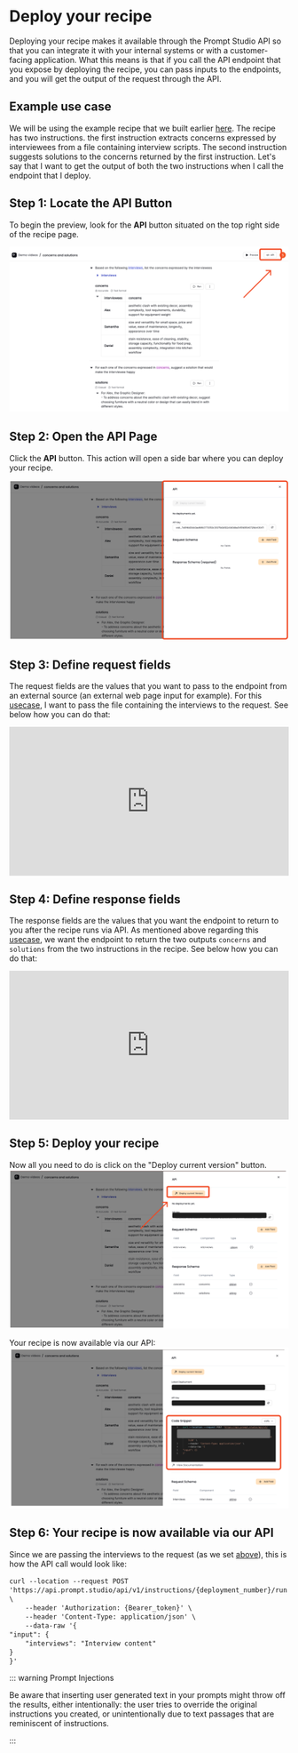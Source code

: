 # Deploy your recipe

Deploying your recipe makes it available through the Prompt Studio API so that you can integrate it with your internal systems or with a customer-facing application. 
What this means is that if you call the API endpoint that you expose by deploying the recipe, you can pass inputs to the endpoints, and you will get the output of the request through the API.

## Example use case
We will be using the example recipe that we built earlier [here](../concepts/instructions#chained-instructions-in-a-recipe). The recipe has two instructions. the first instruction extracts concerns expressed by interviewees from a file containing interview scripts. The second instruction suggests solutions to the concerns returned by the first instruction. Let's say that I want to get the output of both the two instructions when I call the endpoint that I deploy.

## Step 1: Locate the API Button

To begin the preview, look for the **API** button situated on the top right side of the recipe page.

![Click on API](./images/click_on_api.png)

## Step 2: Open the API Page

Click the **API** button. This action will open a side bar where you can deploy your recipe.

![API sidebar](./images/api_sidebar.png)

## Step 3: Define request fields

The request fields are the values that you want to pass to the endpoint from an external source (an external web page input for example). For this [usecase](#example-use-case), I want to pass the file containing the interviews to the request. See below how you can do that:

<div style="position: relative; padding-bottom: 53.22916666666667%; height: 0;"><iframe src="https://www.loom.com/embed/77c29d0683004158a09eb7bff3da0562?sid=675c6f68-82a9-4255-a61e-79d51d89743e" frameborder="0" webkitallowfullscreen mozallowfullscreen allowfullscreen style="position: absolute; top: 0; left: 0; width: 100%; height: 100%;"></iframe></div>

## Step 4: Define response fields

The response fields are the values that you want the endpoint to return to you after the recipe runs via API. As mentioned above regarding this [usecase](#example-use-case), we want the endpoint to return the two outputs `concerns` and `solutions` from the two instructions in the recipe. See below how you can do that:

<div style="position: relative; padding-bottom: 53.22916666666667%; height: 0;"><iframe src="https://www.loom.com/embed/85491177d4a5416c978aade57bf70e3d?sid=3a9bc550-f090-484d-98c0-b05ba26afc98" frameborder="0" webkitallowfullscreen mozallowfullscreen allowfullscreen style="position: absolute; top: 0; left: 0; width: 100%; height: 100%;"></iframe></div>

## Step 5: Deploy your recipe
Now all you need to do is click on the "Deploy current version" button. 
![Click deploy](./images/click_deploy.png)

Your recipe is now available via our API:
![API available](./images/consume_deploy.png)

## Step 6: Your recipe is now available via our API
Since we are passing the interviews to the request (as we set [above](#step-3-define-request-fields)), this is how the API call would look like:

```
curl --location --request POST 'https://api.prompt.studio/api/v1/instructions/{deployment_number}/run' \
    --header 'Authorization: {Bearer_token}' \
    --header 'Content-Type: application/json' \
    --data-raw '{
"input": {
    "interviews": "Interview content"
} 
}'
```

::: warning Prompt Injections

Be aware that inserting user generated text in your prompts might throw off the results, either intentionally: the user tries to override the original instructions you created, or unintentionally due to text passages that are reminiscent of instructions.

:::
